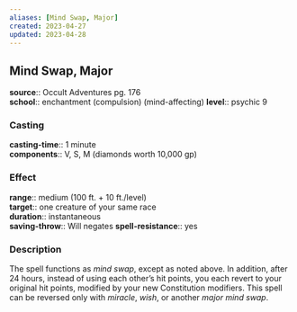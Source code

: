 ```yaml
---
aliases: [Mind Swap, Major]
created: 2023-04-27
updated: 2023-04-28
---
```


## Mind Swap, Major

**source**:: Occult Adventures pg. 176  
**school**:: enchantment (compulsion) (mind-affecting)
**level**:: psychic 9

### Casting

**casting-time**:: 1 minute  
**components**:: V, S, M (diamonds worth 10,000 gp)

### Effect

**range**:: medium (100 ft. + 10 ft./level)  
**target**:: one creature of your same race  
**duration**:: instantaneous  
**saving-throw**:: Will negates
**spell-resistance**:: yes

### Description

The spell functions as *mind swap*, except as noted above. In addition, after 24 hours, instead of using each other’s hit points, you each revert to your original hit points, modified by your new Constitution modifiers. This spell can be reversed only with *miracle*, *wish*, or another *major mind swap*.

